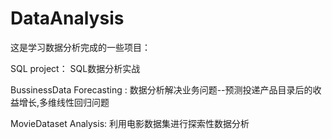 # DataAnalysis

这是学习数据分析完成的一些项目：

SQL project： SQL数据分析实战

BussinessData Forecasting : 数据分析解决业务问题--预测投递产品目录后的收益增长,多维线性回归问题

MovieDataset Analysis: 利用电影数据集进行探索性数据分析

